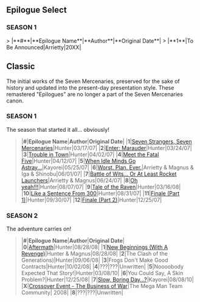 <h2>Epilogue Select</h2>

<h3>SEASON 1</h3>
> |**#**|**Epilogue Name**|**Author**|**Original Date**|
> |**1**|To Be Announced|Arrietty|20XX|

<h2>Classic</h2>

The initial works of the Seven Mercenaries, preserved for the sake of history and updated into the present-day presentation style. These remastered "Epilogues" are no longer a part of the Seven Mercenaries canon.

<h3>SEASON 1</h3>

The season that started it all... obviously!

> |**#**|**Epilogue Name**|**Author**|**Original Date**|
> |**1**|[Seven Strangers, Seven Mercenaries](epilogues\classic\s1e1.html)|Hunter|03/17/07|
> |**2**|[Enter: Marauder](epilogues\classic\s1e2.html)|Hunter|03/24/07|
> |**3**|[Trouble in Town](epilogues\classic\s1e3.html)|Hunter|04/02/07|
> |**4**|[Meet the Fatal Five](epilogues\classic\s1e4.html)|Hunter|04/12/07|
> |**5**|[When Idle Minds Go Astray...](epilogues\classic\s1e5.html)|Kayorei|05/25/07|
> |**6**|[Worst. Plan. Ever.](epilogues\classic\s1e6.html)|Arrietty & Magnus & Iga & Shinobu|06/01/07|
> |**7**|[Battle of Wits... Or At Least Rocket Launchers](epilogues\classic\s1e7.html)|Arrietty & Magnus|06/24/07|
> |**8**|[Oh yeah!!!](epilogues\classic\s1e8.html)|Hunter|08/07/07|
> |**9**|[Tale of the Raven](epilogues\classic\s1e9.html)|Hunter|03/16/08|
> |**10**|[Like a Sentence From 300](epilogues\classic\s1e10.html)|Hunter|08/31/07|
> |**11**|[Finale (Part 1)](epilogues\classic\s1e11.html)|Hunter|09/30/07|
> |**12**|[Finale (Part 2)](epilogues\classic\s1e12.html)|Hunter|12/25/07|

<h3>SEASON 2</h3>

The adventure carries on!

> |**#**|**Epilogue Name**|**Author**|**Original Date**|
> |**0**|[Aftermath](epilogues\classic\s2e0.html)|Hunter|08/28/08|
> |**1**|[New Beginnings (With A Revenge)](epilogues\classic\s2e1.html)|Hunter & Magnus|08/28/08|
> |**2**|The Clash of the Generations)|Hunter|09/06/08|
> |**3**|Frogs Don't Make Good Contracts|Hunter|10/02/08|
> |**4**|???|???|Unwritten|
> |**5**|Noooobody Expected That Story!|Hunter|03/08/10|
> |**6**|You Could Say, A Skin Problem?|Hunter|12/25/08|
> |**7**|[Slow, Boring Day...?](epilogues\classic\s2e7.html)|Kayorei|08/08/10|
> |**X**|[Crossover Event - The Business of War](epilogues\classic\https://themechanicalmaniacs.com/stories/series6/War/)|The Mega Man Team Community| 2008|
> |**8**|???|???|Unwritten|



<script src="{{ '/assets/js/EpFormatter.js' | relative_url }}"></script>